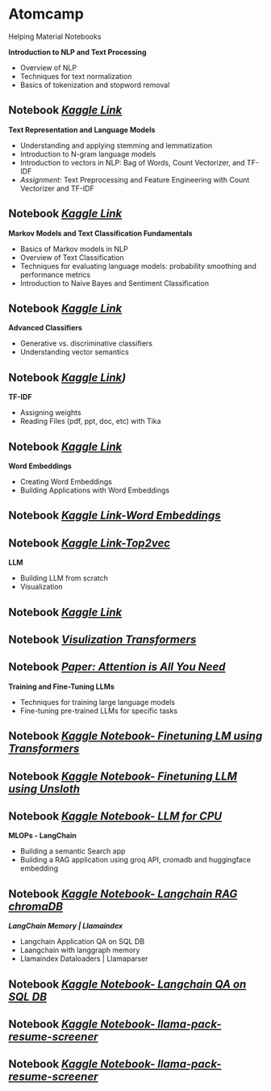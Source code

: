 # Atomcamp
Helping Material Notebooks 

**Introduction to NLP and Text Processing**
*  Overview of NLP
*  Techniques for text normalization
*  Basics of tokenization and stopword removal

**Notebook** *[Kaggle Link](https://www.kaggle.com/code/immuhammadumair/introduction-to-nlp-and-text-processing)*
---
**Text Representation and Language Models**
*  Understanding and applying stemming and lemmatization
*  Introduction to N-gram language models
*  Introduction to vectors in NLP: Bag of Words, Count Vectorizer, and TF-IDF
*  *Assignment*: Text Preprocessing and Feature Engineering with Count Vectorizer and TF-IDF

**Notebook** *[Kaggle Link](https://www.kaggle.com/code/immuhammadumair/text-representation-and-language-models)*
---
**Markov Models and Text Classification Fundamentals**
*  Basics of Markov models in NLP
*  Overview of Text Classification
*  Techniques for evaluating language models: probability smoothing and performance metrics
*  Introduction to Naive Bayes and Sentiment Classification
  
**Notebook** *[Kaggle Link](https://www.kaggle.com/code/immuhammadumair/markov-models-and-text-classification-fundamentals)*
---

**Advanced Classifiers**
*  Generative vs. discriminative classifiers
*  Understanding vector semantics 

**Notebook** *[Kaggle Link](https://www.kaggle.com/code/immuhammadumair/advanced-classifiers-assignment))*
---

**TF-IDF**
*  Assigning weights
*  Reading Files (pdf, ppt, doc, etc) with Tika 

**Notebook** *[Kaggle Link](https://www.kaggle.com/code/immuhammadumair/tfidf)*
---
**Word Embeddings**
*  Creating Word Embeddings
*  Building Applications with Word Embeddings 

**Notebook** *[Kaggle Link-Word Embeddings](https://www.kaggle.com/code/immuhammadumair/word-embeddings)*
---
**Notebook** *[Kaggle Link-Top2vec](https://www.kaggle.com/code/immuhammadumair/top2vec)*
---
**LLM**
*  Building LLM from scratch
*  Visualization

**Notebook** *[Kaggle Link](https://www.kaggle.com/code/immuhammadumair/transformer-from-scratch-1)*
---
**Notebook** *[Visulization Transformers](https://bbycroft.net/llm)*
---
**Notebook** *[Paper: Attention is All You Need](https://proceedings.neurips.cc/paper_files/paper/2017/file/3f5ee243547dee91fbd053c1c4a845aa-Paper.pdf)*
---
**Training and Fine-Tuning LLMs**
*  Techniques for training large language models
*  Fine-tuning pre-trained LLMs for specific tasks
  
**Notebook** *[Kaggle Notebook- Finetuning LM using Transformers](https://www.kaggle.com/code/immuhammadumair/fine-tunning-gpt2)*
---
**Notebook** *[Kaggle Notebook- Finetuning LLM using Unsloth](https://www.kaggle.com/code/immuhammadumair/phi-4-conversational)*
---
**Notebook** *[Kaggle Notebook- LLM for CPU](https://www.kaggle.com/code/immuhammadumair/gpt4all)*
---

**MLOPs - LangChain**
*  Building a semantic Search app
*  Building a RAG application using groq API, cromadb and huggingface embedding
  
**Notebook** *[Kaggle Notebook- Langchain RAG chromaDB](https://www.kaggle.com/code/immuhammadumair/langchain)*
---

***LangChain Memory | Llamaindex***
*  Langchain Application QA on SQL DB
*  Laangchain with langgraph memory
*  Llamaindex Dataloaders | Llamaparser

**Notebook** *[Kaggle Notebook- Langchain QA on SQL DB](https://www.kaggle.com/code/immuhammadumair/qa-on-sql)*
---
**Notebook** *[Kaggle Notebook- llama-pack-resume-screener](https://www.kaggle.com/code/immuhammadumair/llama-pack-resume-screener-v1)*
---
**Notebook** *[Kaggle Notebook- llama-pack-resume-screener](https://www.kaggle.com/code/immuhammadumair/llama-pack-resume-screener-v1)*
---


